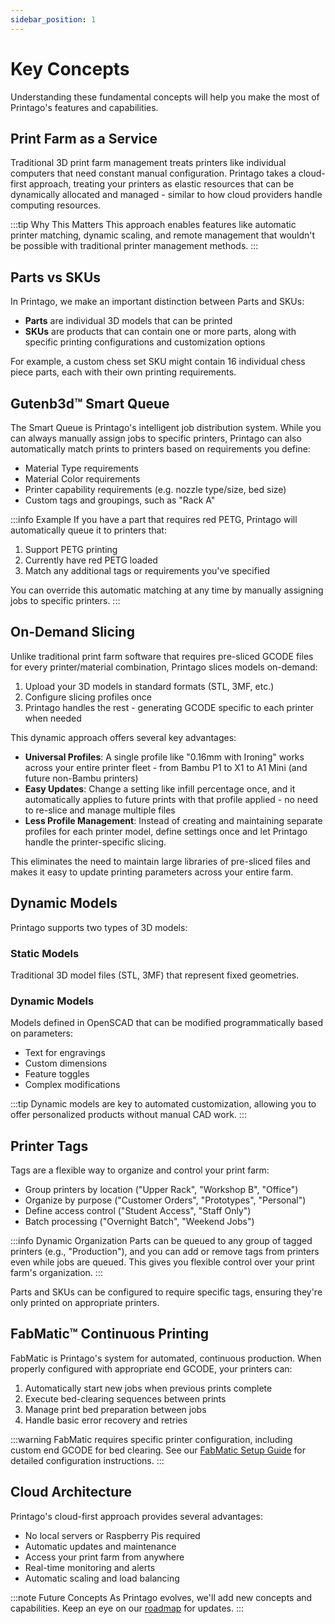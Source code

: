 ```yaml
---
sidebar_position: 1
---
```


# Key Concepts

Understanding these fundamental concepts will help you make the most of Printago's features and capabilities.

## Print Farm as a Service

Traditional 3D print farm management treats printers like individual computers that need constant manual configuration. Printago takes a cloud-first approach, treating your printers as elastic resources that can be dynamically allocated and managed - similar to how cloud providers handle computing resources.

:::tip Why This Matters
This approach enables features like automatic printer matching, dynamic scaling, and remote management that wouldn't be possible with traditional printer management methods.
:::

## Parts vs SKUs

In Printago, we make an important distinction between Parts and SKUs:

- **Parts** are individual 3D models that can be printed
- **SKUs** are products that can contain one or more parts, along with specific printing configurations and customization options

For example, a custom chess set SKU might contain 16 individual chess piece parts, each with their own printing requirements.

## Gutenb3d™ Smart Queue

The Smart Queue is Printago's intelligent job distribution system. While you can always manually assign jobs to specific printers, Printago can also automatically match prints to printers based on requirements you define:

- Material Type requirements
- Material Color requirements
- Printer capability requirements (e.g. nozzle type/size, bed size)
- Custom tags and groupings, such as "Rack A"

:::info Example
If you have a part that requires red PETG, Printago will automatically queue it to printers that:
1. Support PETG printing
2. Currently have red PETG loaded
3. Match any additional tags or requirements you've specified

You can override this automatic matching at any time by manually assigning jobs to specific printers.
:::

## On-Demand Slicing

Unlike traditional print farm software that requires pre-sliced GCODE files for every printer/material combination, Printago slices models on-demand:

1. Upload your 3D models in standard formats (STL, 3MF, etc.)
2. Configure slicing profiles once
3. Printago handles the rest - generating GCODE specific to each printer when needed

This dynamic approach offers several key advantages:

- **Universal Profiles**: A single profile like "0.16mm with Ironing" works across your entire printer fleet - from Bambu P1 to X1 to A1 Mini (and future non-Bambu printers)
- **Easy Updates**: Change a setting like infill percentage once, and it automatically applies to future prints with that profile applied - no need to re-slice and manage multiple files
- **Less Profile Management**: Instead of creating and maintaining separate profiles for each printer model, define settings once and let Printago handle the printer-specific slicing.

This eliminates the need to maintain large libraries of pre-sliced files and makes it easy to update printing parameters across your entire farm.

## Dynamic Models

Printago supports two types of 3D models:

### Static Models
Traditional 3D model files (STL, 3MF) that represent fixed geometries.

### Dynamic Models
Models defined in OpenSCAD that can be modified programmatically based on parameters:
- Text for engravings
- Custom dimensions
- Feature toggles
- Complex modifications

:::tip
Dynamic models are key to automated customization, allowing you to offer personalized products without manual CAD work.
:::

## Printer Tags

Tags are a flexible way to organize and control your print farm:

- Group printers by location ("Upper Rack", "Workshop B", "Office")
- Organize by purpose ("Customer Orders", "Prototypes", "Personal")
- Define access control ("Student Access", "Staff Only")
- Batch processing ("Overnight Batch", "Weekend Jobs")

:::info Dynamic Organization
Parts can be queued to any group of tagged printers (e.g., "Production"), and you can add or remove tags from printers even while jobs are queued. This gives you flexible control over your print farm's organization.
:::

Parts and SKUs can be configured to require specific tags, ensuring they're only printed on appropriate printers.

## FabMatic™ Continuous Printing

FabMatic is Printago's system for automated, continuous production. When properly configured with appropriate end GCODE, your printers can:

1. Automatically start new jobs when previous prints complete
2. Execute bed-clearing sequences between prints
3. Manage print bed preparation between jobs
4. Handle basic error recovery and retries

:::warning
FabMatic requires specific printer configuration, including custom end GCODE for bed clearing. See our [FabMatic Setup Guide](../advanced-features/fabmatic) for detailed configuration instructions.
:::

## Cloud Architecture

Printago's cloud-first approach provides several advantages:

- No local servers or Raspberry Pis required
- Automatic updates and maintenance
- Access your print farm from anywhere
- Real-time monitoring and alerts
- Automatic scaling and load balancing

:::note Future Concepts
As Printago evolves, we'll add new concepts and capabilities. Keep an eye on our [roadmap](../roadmap) for updates.
:::